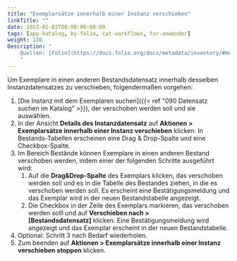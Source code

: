 ```yaml
---
title: "Exemplarsätze innerhalb einer Instanz verschieben"
linkTitle: ""
date: 2023-02-01T00:00:00-00:00
tags: [app-katalog, by-folio, cat-workflows, for-anwender]
weight: 130
Description: "
    Quellen: [Folio](https://docs.folio.org/docs/metadata/inventory/#moving-items-within-an-instance) & [GBV](https://info.gbv.de/pages/viewpage.action?pageId=852492505)
    "
---
```


Um Exemplare in einen anderen Bestandsdatensatz innerhalb desselben Instanzdatensatzes zu verschieben, folgendermaßen vorgehen:

1.  [Die Instanz mit dem Exemplaren suchen]({{< ref "090 Datensatz suchen im Katalog" >}}), der verschoben werden soll und sie auswählen.
2.  In der Ansicht **Details des Instanzdatensatz** auf **Aktionen > Exemplarsätze innerhalb einer Instanz verschieben** klicken. In Bestands-Tabellen erscheinen eine Drag & Drop-Spalte und eine Checkbox-Spalte.
3.  Im Bereich Bestände können Exemplare in einen anderen Bestand verschoben werden, indem einer der folgenden Schritte ausgeführt wird:
    1.  Auf die **Drag&Drop-Spalte** des Exemplars klicken, das verschoben werden soll und es in die Tabelle des Bestandes ziehen, in die es verschoben werden soll. Es erscheint eine Bestätigungsmeldung und das Exemplar wird in der neuen Bestandstabelle angezeigt.
    2.  Die Checkbox in der Zeile des Exemplars markieren, das verschoben werden solll und auf **Verschieben nach > \[Bestandsdatensatz\]** klicken. Eine Bestätigungsmeldung wird angezeigt und das Exemplar erscheint in der neuen Bestandstabelle.
4.  Optional: Schritt 3 nach Bedarf wiederholen.
5.  Zum beenden auf **Aktionen > Exemplarsätze innerhalb einer Instanz verschieben stoppen** klicken.
